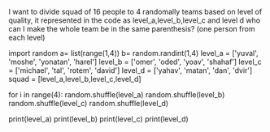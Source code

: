 I want to divide squad of 16 people to 4 randomally teams based on level of quality, it represented in the code as level_a,level_b,level_c and level d
who can I make the whole team be in the same parenthesis? (one person from each level)


import random
a= list(range(1,4))
b= random.randint(1,4)
level_a = ['yuval', 'moshe', 'yonatan', 'harel']
level_b = ['omer', 'oded', 'yoav', 'shahaf']
level_c = ['michael', 'tal', 'rotem', 'david']
level_d = ['yahav', 'matan', 'dan', 'dvir']
squad = [level_a,level_b,level_c,level_d]

for i in range(4):
  random.shuffle(level_a)
  random.shuffle(level_b)
  random.shuffle(level_c)
  random.shuffle(level_d)

print(level_a)
print(level_b)
print(level_c)
print(level_d)
